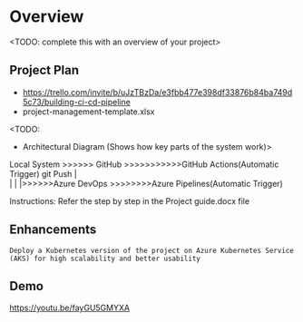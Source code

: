 # Overview

<TODO: complete this with an overview of your project>

## Project Plan

* https://trello.com/invite/b/uJzTBzDa/e3fbb477e398df33876b84ba749d5c73/building-ci-cd-pipeline
* project-management-template.xlsx

<TODO:  
* Architectural Diagram (Shows how key parts of the system work)>

Local System >>>>>> GitHub >>>>>>>>>>>GitHub Actions(Automatic Trigger)
            git Push    |   
                        |
                        |
                        |>>>>>>Azure DevOps >>>>>>>>Azure Pipelines(Automatic Trigger)


Instructions:
Refer the step by step in the Project guide.docx file

## Enhancements

    Deploy a Kubernetes version of the project on Azure Kubernetes Service (AKS) for high scalability and better usability

## Demo 

https://youtu.be/fayGU5GMYXA

